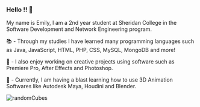 ### Hello !! 👋

My name is Emily, I am a 2nd year student at Sheridan College in the Software Development and Network Engineering program. 

📚 - Through my studies I have learned many programming languages such as Java, JavaScript, HTML, PHP, CSS, MySQL, MongoDB and more! 

🎥 - I also enjoy working on creative projects using software such as Premiere Pro, After Effects and Photoshop. 

🎨 - Currently, I am having a blast learning how to use 3D Animation Softwares like Autodesk Maya, Houdini and Blender.

![randomCubes](https://user-images.githubusercontent.com/97962359/200211571-808f3fa6-0cfc-430c-a91c-ae6bffaf8a5a.gif)
